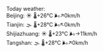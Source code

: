 Today weather:  
Beijing: ☀️ 🌡️+26°C 🌬️↗0km/h  
Tianjin: 🌫  🌡️+28°C 🌬️↖0km/h  
Shijiazhuang: ☀️ 🌡️+23°C 🌬️→11km/h  
Tangshan: 🌫  🌡️+28°C 🌬️↗0km/h  
